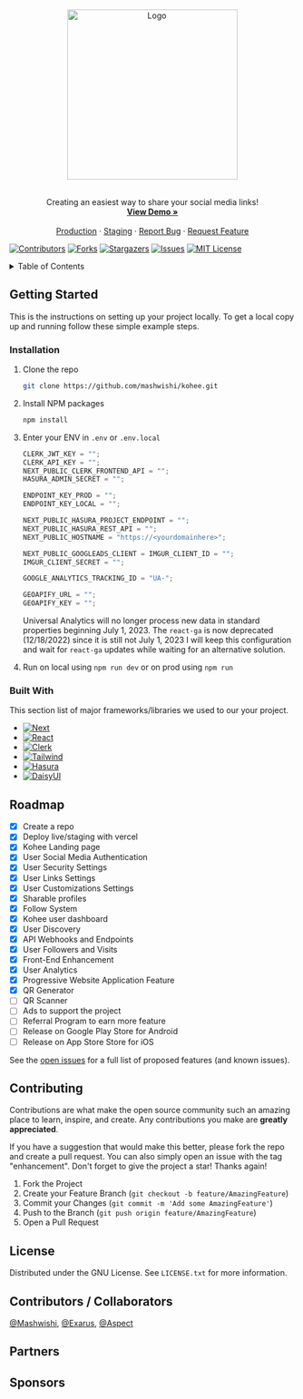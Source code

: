<!-- PROJECT LOGO -->
<br />
<div align="center">
<br />
  <a href="https://github.com/mashwishi/kohee">
    <img src="https://kohee.app/kohee_cup.webp" alt="Logo" width="300">
  </a>
<br /><br />
  <p align="center">
    Creating an easiest way to share your social media links!
    <br />
    <a href="https://kohee.app/"><strong>View Demo »</strong></a>
    <br />
    <br />
    <a href="https://kohee.app/">Production</a>
    ·
    <a href="https://dev.kohee.app/">Staging</a>
    ·
    <a href="https://github.com/mashwishi/kohee/issues">Report Bug</a>
    ·
    <a href="https://github.com/mashwishi/kohee/issues">Request Feature</a>
  </p>
</div>

[![Contributors][contributors-shield]][contributors-url]
[![Forks][forks-shield]][forks-url]
[![Stargazers][stars-shield]][stars-url]
[![Issues][issues-shield]][issues-url]
[![MIT License][license-shield]][license-url]

<!-- TABLE OF CONTENTS -->
<details>
  <summary>Table of Contents</summary>
  <ol>
    <li>
      <a href="#getting-started">Getting Started</a>
      <ul>
        <li><a href="#installation">Installation</a></li>
      </ul>
    <li><a href="#built-with">Built With</a></li>
    </li>
    <li><a href="#roadmap">Roadmap</a></li>
    <li><a href="#contributing">Contributing</a></li>
    <li><a href="#license">License</a></li>
    <li><a href="#contributors">Contributors</a></li>
  </ol>
</details>

<!-- GETTING STARTED -->

## Getting Started

This is the instructions on setting up your project locally.
To get a local copy up and running follow these simple example steps.

### Installation

1. Clone the repo
   ```sh
   git clone https://github.com/mashwishi/kohee.git
   ```
2. Install NPM packages
   ```sh
   npm install
   ```
3. Enter your ENV in `.env` or `.env.local`

   ```js
   CLERK_JWT_KEY = "";
   CLERK_API_KEY = "";
   NEXT_PUBLIC_CLERK_FRONTEND_API = "";
   HASURA_ADMIN_SECRET = "";

   ENDPOINT_KEY_PROD = "";
   ENDPOINT_KEY_LOCAL = "";

   NEXT_PUBLIC_HASURA_PROJECT_ENDPOINT = "";
   NEXT_PUBLIC_HASURA_REST_API = "";
   NEXT_PUBLIC_HOSTNAME = "https://<yourdomainhere>";

   NEXT_PUBLIC_GOOGLEADS_CLIENT = IMGUR_CLIENT_ID = "";
   IMGUR_CLIENT_SECRET = "";

   GOOGLE_ANALYTICS_TRACKING_ID = "UA-";

   GEOAPIFY_URL = "";
   GEOAPIFY_KEY = "";
   ```

   Universal Analytics will no longer process new data in standard properties beginning July 1, 2023.
   The `react-ga` is now deprecated (12/18/2022) since it is still not July 1, 2023 I will keep this configuration and wait for `react-ga` updates while waiting for an alternative solution.

4. Run on local using `npm run dev` or on prod using `npm run`

### Built With

This section list of major frameworks/libraries we used to our your project.

- [![Next][next.js]][next-url]
- [![React][react.js]][react-url]
- [![Clerk][clerk]][clerk-url]
- [![Tailwind][tailwind]][tailwind-url]
- [![Hasura][hasura]][hasura-url]
- [![DaisyUI][daisyui]][daisyui-url]

<!-- ROADMAP -->

## Roadmap

- [x] Create a repo
- [x] Deploy live/staging with vercel
- [x] Kohee Landing page
- [x] User Social Media Authentication
- [x] User Security Settings
- [x] User Links Settings
- [x] User Customizations Settings
- [x] Sharable profiles
- [x] Follow System
- [x] Kohee user dashboard
- [x] User Discovery
- [x] API Webhooks and Endpoints
- [x] User Followers and Visits
- [x] Front-End Enhancement
- [x] User Analytics
- [x] Progressive Website Application Feature
- [x] QR Generator
- [ ] QR Scanner
- [ ] Ads to support the project
- [ ] Referral Program to earn more feature
- [ ] Release on Google Play Store for Android
- [ ] Release on App Store Store for iOS

See the [open issues](https://github.com/mashwishi/kohee/issues) for a full list of proposed features (and known issues).

<!-- CONTRIBUTING -->

## Contributing

Contributions are what make the open source community such an amazing place to learn, inspire, and create. Any contributions you make are **greatly appreciated**.

If you have a suggestion that would make this better, please fork the repo and create a pull request. You can also simply open an issue with the tag "enhancement".
Don't forget to give the project a star! Thanks again!

1. Fork the Project
2. Create your Feature Branch (`git checkout -b feature/AmazingFeature`)
3. Commit your Changes (`git commit -m 'Add some AmazingFeature'`)
4. Push to the Branch (`git push origin feature/AmazingFeature`)
5. Open a Pull Request

<!-- LICENSE -->

## License

Distributed under the GNU License. See `LICENSE.txt` for more information.

<!-- Contributors / Collaborators -->

## Contributors / Collaborators

[@Mashwishi](https://github.com/Mashwishi), [@Exarus](https://github.com/Exaruss), [@Aspect](https://github.com/aspectdev-ph)

<!-- Partners -->

## Partners

<!-- Sponsors -->

## Sponsors

<!-- MARKDOWN LINKS & IMAGES -->
<!-- https://www.markdownguide.org/basic-syntax/#reference-style-links -->

[contributors-shield]: https://img.shields.io/github/contributors/mashwishi/kohee.svg?style=for-the-badge
[contributors-url]: https://github.com/mashwishi/kohee/graphs/contributors
[forks-shield]: https://img.shields.io/github/forks/mashwishi/kohee.svg?style=for-the-badge
[forks-url]: https://github.com/mashwishi/kohee/network/members
[stars-shield]: https://img.shields.io/github/stars/mashwishi/kohee.svg?style=for-the-badge
[stars-url]: https://github.com/mashwishi/kohee/stargazers
[issues-shield]: https://img.shields.io/github/issues/mashwishi/kohee.svg?style=for-the-badge
[issues-url]: https://github.com/mashwishi/kohee/issues
[license-shield]: https://img.shields.io/github/license/mashwishi/kohee.svg?style=for-the-badge
[license-url]: https://github.com/mashwishi/kohee/blob/main/LICENSE
[product-screenshot]: images/screenshot.png
[next.js]: https://img.shields.io/badge/next.js-000000?style=for-the-badge&logo=nextdotjs&logoColor=white
[next-url]: https://nextjs.org/
[react.js]: https://img.shields.io/badge/React-20232A?style=for-the-badge&logo=react&logoColor=61DAFB
[react-url]: https://reactjs.org/
[clerk]: https://img.shields.io/badge/Clerk-6C47FF?style=for-the-badge&logo=Clerk&logoColor=white
[clerk-url]: https://clerk.dev/
[hasura]: https://img.shields.io/badge/Hasura-1EB4D4?style=for-the-badge&logo=Hasura&logoColor=white
[hasura-url]: https://clerk.dev/
[tailwind]: https://img.shields.io/badge/Tailwind-0EA5E9?style=for-the-badge&logo=TailwindCSS&logoColor=white
[tailwind-url]: https://hasura.io/
[daisyui]: https://img.shields.io/badge/DaisyUI-F000B8?style=for-the-badge&logo=DaisyUI&logoColor=white
[daisyui-url]: https://daisyui.com/
